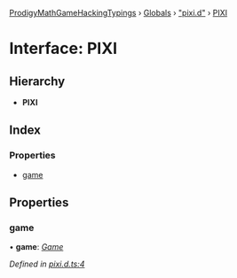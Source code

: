 [ProdigyMathGameHackingTypings](../README.md) › [Globals](../globals.md) › ["pixi.d"](../modules/_pixi_d_.md) › [PIXI](_pixi_d_.pixi.md)

# Interface: PIXI

## Hierarchy

* **PIXI**

## Index

### Properties

* [game](_pixi_d_.pixi.md#game)

## Properties

###  game

• **game**: *[Game](_game_d_.game.md)*

*Defined in [pixi.d.ts:4](https://github.com/PatheticMustan/ProdigyMathGameHacking/blob/bda5213/typings/pixi.d.ts#L4)*
